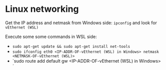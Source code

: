 # Linux networking

Get the IP address and netmask from Windows side: `ipconfig` and look for `vEthernet (WSL)`

Execute some some commands in WSL side:

- `sudo apt-get update && sudo apt-get install net-tools`
- `sudo ifconfig eth0 <IP-ADDR-OF-vEthernet (WSL) in Windows> netmask <NETMASK-OF-vEthernet (WSL)>`
- `sudo route add default gw <IP-ADDR-OF-vEthernet (WSL) in Windows>´
